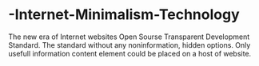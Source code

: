 # -Internet-Minimalism-Technology
The new era of Internet websites Open Sourse Transparent Development Standard. The standard without any noninformation,  hidden options. Only usefull information content element could be placed on a host of website.
